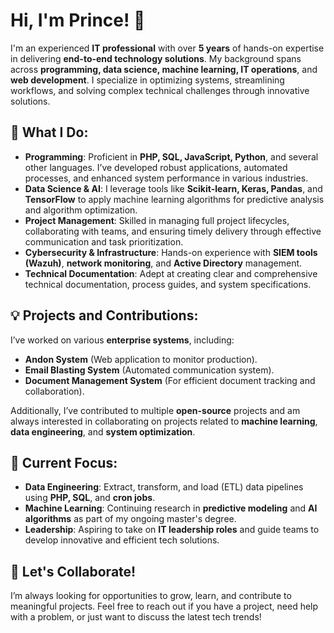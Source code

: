 # Hi, I'm Prince! 👋

I'm an experienced **IT professional** with over **5 years** of hands-on expertise in delivering **end-to-end technology solutions**. My background spans across **programming, data science, machine learning, IT operations**, and **web development**. I specialize in optimizing systems, streamlining workflows, and solving complex technical challenges through innovative solutions.

## 🔧 What I Do:
- **Programming**: Proficient in **PHP, SQL, JavaScript, Python**, and several other languages. I’ve developed robust applications, automated processes, and enhanced system performance in various industries.
- **Data Science & AI**: I leverage tools like **Scikit-learn, Keras, Pandas**, and **TensorFlow** to apply machine learning algorithms for predictive analysis and algorithm optimization.
- **Project Management**: Skilled in managing full project lifecycles, collaborating with teams, and ensuring timely delivery through effective communication and task prioritization.
- **Cybersecurity & Infrastructure**: Hands-on experience with **SIEM tools (Wazuh)**, **network monitoring**, and **Active Directory** management.
- **Technical Documentation**: Adept at creating clear and comprehensive technical documentation, process guides, and system specifications.

## 💡 Projects and Contributions:
I’ve worked on various **enterprise systems**, including:
- **Andon System** (Web application to monitor production).
- **Email Blasting System** (Automated communication system).
- **Document Management System** (For efficient document tracking and collaboration).

Additionally, I’ve contributed to multiple **open-source** projects and am always interested in collaborating on projects related to **machine learning**, **data engineering**, and **system optimization**.

## 🚀 Current Focus:
- **Data Engineering**: Extract, transform, and load (ETL) data pipelines using **PHP, SQL**, and **cron jobs**.
- **Machine Learning**: Continuing research in **predictive modeling** and **AI algorithms** as part of my ongoing master's degree.
- **Leadership**: Aspiring to take on **IT leadership roles** and guide teams to develop innovative and efficient tech solutions.

## 🌱 Let's Collaborate!
I’m always looking for opportunities to grow, learn, and contribute to meaningful projects. Feel free to reach out if you have a project, need help with a problem, or just want to discuss the latest tech trends!
